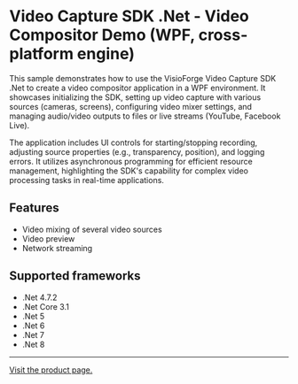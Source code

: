 # Video Capture SDK .Net - Video Compositor Demo (WPF, cross-platform engine)

This sample demonstrates how to use the VisioForge Video Capture SDK .Net to create a video compositor application in a WPF environment. It showcases initializing the SDK, setting up video capture with various sources (cameras, screens), configuring video mixer settings, and managing audio/video outputs to files or live streams (YouTube, Facebook Live).

The application includes UI controls for starting/stopping recording, adjusting source properties (e.g., transparency, position), and logging errors. It utilizes asynchronous programming for efficient resource management, highlighting the SDK's capability for complex video processing tasks in real-time applications.

## Features

- Video mixing of several video sources
- Video preview
- Network streaming

## Supported frameworks

- .Net 4.7.2
- .Net Core 3.1
- .Net 5
- .Net 6
- .Net 7
- .Net 8

---

[Visit the product page.](https://www.visioforge.com/video-capture-sdk-net)
